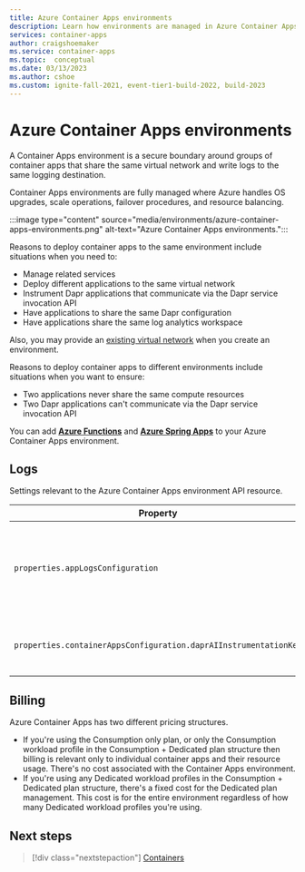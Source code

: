 ```yaml
---
title: Azure Container Apps environments
description: Learn how environments are managed in Azure Container Apps.
services: container-apps
author: craigshoemaker
ms.service: container-apps
ms.topic:  conceptual
ms.date: 03/13/2023
ms.author: cshoe
ms.custom: ignite-fall-2021, event-tier1-build-2022, build-2023
---
```


# Azure Container Apps environments

A Container Apps environment is a secure boundary around groups of container apps that share the same virtual network and write logs to the same logging destination.

Container Apps environments are fully managed where Azure handles OS upgrades, scale operations, failover procedures, and resource balancing.

:::image type="content" source="media/environments/azure-container-apps-environments.png" alt-text="Azure Container Apps environments.":::

Reasons to deploy container apps to the same environment include situations when you need to:

- Manage related services
- Deploy different applications to the same virtual network
- Instrument Dapr applications that communicate via the Dapr service invocation API
- Have applications to share the same Dapr configuration
- Have applications share the same log analytics workspace

Also, you may provide an [existing virtual network](vnet-custom.md) when you create an environment.

Reasons to deploy container apps to different environments include situations when you want to ensure:

- Two applications never share the same compute resources
- Two Dapr applications can't communicate via the Dapr service invocation API

You can add [**Azure Functions**](https://aka.ms/functionsonaca) and [**Azure Spring Apps**](https://aka.ms/asaonaca) to your Azure Container Apps environment.

## Logs

Settings relevant to the Azure Container Apps environment API resource.

| Property | Description |
|---|---|
| `properties.appLogsConfiguration` | Used for configuring the Log Analytics workspace where logs for all apps in the environment are published. |
| `properties.containerAppsConfiguration.daprAIInstrumentationKey` | App Insights instrumentation key provided to Dapr for tracing |

## Billing

Azure Container Apps has two different pricing structures.

- If you're using the Consumption only plan, or only the Consumption workload profile in the Consumption + Dedicated plan structure then billing is relevant only to individual container apps and their resource usage. There's no cost associated with the Container Apps environment.
- If you're using any Dedicated workload profiles in the Consumption + Dedicated plan structure, there's a fixed cost for the Dedicated plan management. This cost is for the entire environment regardless of how many Dedicated workload profiles you're using.

## Next steps

> [!div class="nextstepaction"]
> [Containers](containers.md)
